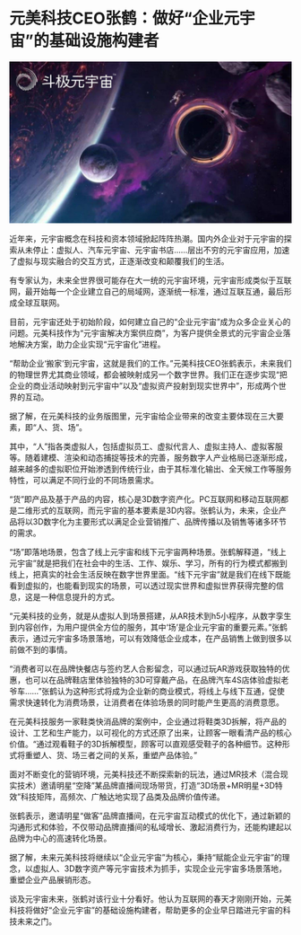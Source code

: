# 元美科技CEO张鹤：做好“企业元宇宙”的基础设施构建者


![](yyz11.jpg)

近年来，元宇宙概念在科技和资本领域掀起阵阵热潮。国内外企业对于元宇宙的探索从未停止：虚拟人、汽车元宇宙、元宇宙书店……层出不穷的元宇宙应用，加速了虚拟与现实融合的交互方式，正逐渐改变和颠覆我们的生活。





有专家认为，未来全世界很可能存在大一统的元宇宙环境，元宇宙形成类似于互联网，最开始每一个企业建立自己的局域网，逐渐统一标准，通过互联互通，最后形成全球互联网。





目前，元宇宙还处于初始阶段，如何建立自己的“企业元宇宙”成为众多企业关心的问题。元美科技作为“元宇宙解决方案供应商”，为客户提供全景式的元宇宙企业落地解决方案，助力企业实现“元宇宙化”进程。





“帮助企业‘搬家’到元宇宙，这就是我们的工作。”元美科技CEO张鹤表示，未来我们的物理世界尤其商业领域，都会被映射成另一个数字世界。我们正在逐步实现“把企业的商业活动映射到元宇宙中”以及“虚拟资产投射到现实世界中”，形成两个世界的互动。





据了解，在元美科技的业务版图里，元宇宙给企业带来的改变主要体现在三大要素，即“人、货、场”。

其中，“人”指各类虚拟人，包括虚拟员工、虚拟代言人、虚拟主持人、虚拟客服等。随着建模、渲染和动态捕捉等技术的完善，服务数字人产业格局已逐渐形成，越来越多的虚拟职位开始渗透到传统行业，由于其标准化输出、全天候工作等服务特性，可以满足不同行业的不同场景需求。





“货”即产品及基于产品的内容，核心是3D数字资产化。PC互联网和移动互联网都是二维形式的互联网，而元宇宙的基本要素是3D内容。张鹤认为，未来，企业产品将以3D数字化为主要形式以满足企业营销推广、品牌传播以及销售等诸多环节的需求。





“场”即落地场景，包含了线上元宇宙和线下元宇宙两种场景。张鹤解释道，“线上元宇宙”就是把我们在社会中的生活、工作、娱乐、学习，所有的行为模式都搬到线上，把真实的社会生活反映在数字世界里面。“线下元宇宙”就是我们在线下既能看到虚拟的，也能看到现实的场景，可以透过现实世界和虚拟世界获得完整的信息，这是一种信息提升的方式。





“元美科技的业务，就是从虚拟人到场景搭建，从AR技术到h5小程序，从数字孪生到内容创作，为用户提供全方位的服务，其中‘场’是企业元宇宙的重要元素。”张鹤表示，通过元宇宙多场景落地，可以有效降低企业成本，在产品销售上做到很多以前做不到的事情。





“消费者可以在品牌快餐店与签约艺人合影留念，可以通过玩AR游戏获取独特的优惠，也可以在品牌鞋店里体验独特的3D可穿戴产品，在品牌汽车4S店体验虚拟老爷车……”张鹤认为这种形式将成为企业新的商业模式，将线上与线下互通，促使需求快速转化为消费场景，让消费者在体验场景的同时能产生更高的消费意愿。





在元美科技服务一家鞋类快消品牌的案例中，企业通过将鞋类3D拆解，将产品的设计、工艺和生产能力，以可视化的方式还原了出来，让顾客一眼看清产品的核心价值。“通过观看鞋子的3D拆解模型，顾客可以直观感受鞋子的各种细节。这种形式将重塑人、货、场三者之间的关系，重塑产品体验。”





面对不断变化的营销环境，元美科技还不断探索新的玩法，通过MR技术（混合现实技术）邀请明星“空降”某品牌直播间现场带货，打造“3D场景+MR明星+3D特效”科技矩阵，高频次、广触达地实现了品类及品牌价值传递。





张鹤表示，邀请明星“做客”品牌直播间，在元宇宙互动模式的优化下，通过新颖的沟通形式和体验，不仅带动品牌直播间的私域增长、激起消费行为，还能构建起以品牌为中心的高速转化场景。





据了解，未来元美科技将继续以“企业元宇宙”为核心，秉持“赋能企业元宇宙”的理念，以虚拟人、3D数字资产等元宇宙技术为抓手，实现企业元宇宙多场景落地，重塑企业产品展销形态。





谈及元宇宙未来，张鹤对该行业十分看好。他认为互联网的春天才刚刚开始，元美科技将做好“企业元宇宙”的基础设施构建者，帮助更多的企业早日踏进元宇宙的科技未来之门。

